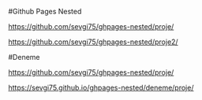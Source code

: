 #Github Pages Nested

https://github.com/sevgi75/ghpages-nested/proje/

https://github.com/sevgi75/ghpages-nested/proje2/

#Deneme

https://github.com/sevgi75/ghpages-nested/proje/


https://sevgi75.github.io/ghpages-nested/deneme/proje/
